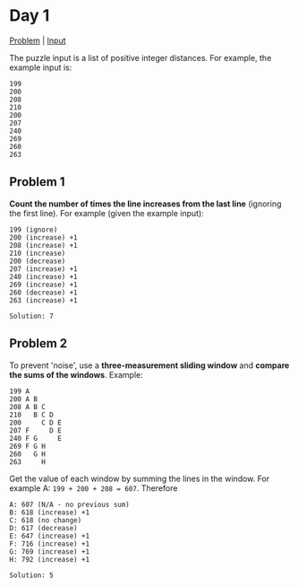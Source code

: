 # Day 1
[Problem](https://adventofcode.com/2021/day/1) |
[Input](https://adventofcode.com/2021/day/1/input)

The puzzle input is a list of positive integer distances. For example,
the example input is:
```
199
200
208
210
200
207
240
269
260
263
```

## Problem 1
**Count the number of times the line increases from the last line** (ignoring
the first line). For example (given the example input):
```
199 (ignore)
200 (increase) +1
208 (increase) +1
210 (increase)
200 (decrease)
207 (increase) +1
240 (increase) +1
269 (increase) +1
260 (decrease) +1
263 (increase) +1

Solution: 7
```

## Problem 2
To prevent 'noise', use a **three-measurement sliding window**
and **compare the sums of the windows**. Example:
```
199 A
200 A B
208 A B C
210   B C D
200     C D E
207 F     D E
240 F G     E
269 F G H
260   G H
263     H
```

Get the value of each window by summing the lines in the window. For example
A: ```199 + 200 + 208 = 607```. Therefore
```
A: 607 (N/A - no previous sum)
B: 618 (increase) +1
C: 618 (no change)
D: 617 (decrease)
E: 647 (increase) +1
F: 716 (increase) +1
G: 769 (increase) +1
H: 792 (increase) +1

Solution: 5
```